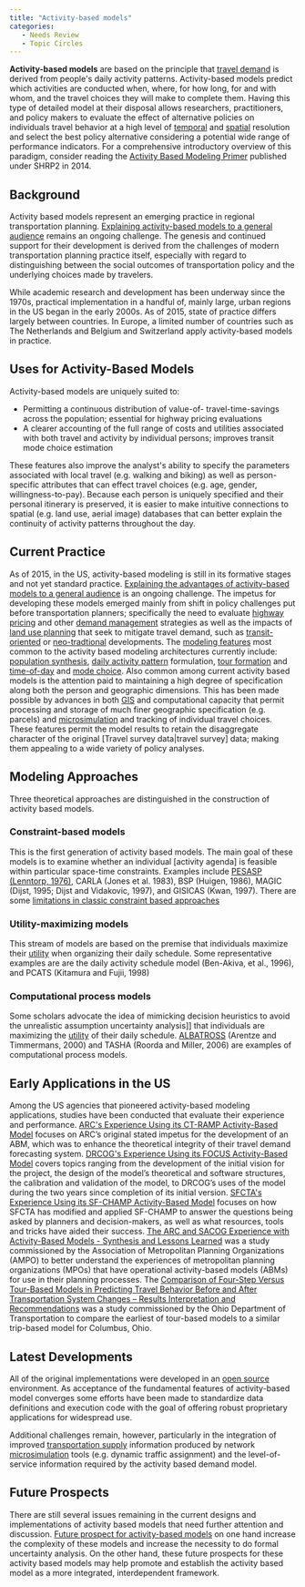 ```yaml
---
title: "Activity-based models"
categories:
   - Needs Review
   - Topic Circles
---
```


**Activity-based models** are based on the principle that [travel demand](http://en.wikipedia.org/wiki/Travel_behavior) is derived from people's daily activity patterns. Activity-based models predict which activities are conducted when, where, for how long, for and with whom, and the travel choices they will make to complete them. Having this type of detailed model at their disposal allows researchers, practitioners, and policy makers to evaluate the effect of alternative policies on individuals travel behavior at a high level of [temporal](Temporal_Data) and [spatial](Spatial_Data) resolution and select the best policy alternative considering a potential wide range of performance indicators. For a comprehensive introductory overview of this paradigm, consider reading the [Activity Based Modeling Primer](Activity_Based_Modeling_Primer) published under SHRP2 in 2014.

Background
----------

Activity based models represent an emerging practice in regional transportation planning. [Explaining activity-based models to a general audience](Explaining_Activity-Based_Models_to_a_General_Audience) remains an ongoing challenge. The genesis and continued support for their development is derived from the challenges of modern transportation planning practice itself, especially with regard to distinguishing between the social outcomes of transportation policy and the underlying choices made by travelers.

While academic research and development has been underway since the 1970s, practical implementation in a handful of, mainly large, urban regions in the US began in the early 2000s. As of 2015, state of practice differs largely between countries. In Europe, a limited number of countries such as The Netherlands and Belgium and Switzerland apply activity-based models in practice.

Uses for Activity-Based Models
------------------------------

Activity-based models are uniquely suited to:

-   Permitting a continuous distribution of value-of- travel-time-savings across the population; essential for highway pricing evaluations
-   A clearer accounting of the full range of costs and utilities associated with both travel and activity by individual persons; improves transit mode choice estimation

These features also improve the analyst's ability to specify the parameters associated with local travel (e.g. walking and biking) as well as person-specific attributes that can effect travel choices (e.g. age, gender, willingness-to-pay). Because each person is uniquely specified and their personal itinerary is preserved, it is easier to make intuitive connections to spatial (e.g. land use, aerial image) databases that can better explain the continuity of activity patterns throughout the day.

Current Practice
----------------

As of 2015, in the US, activity-based modeling is still in its formative stages and not yet standard practice. [Explaining the advantages of activity-based models to a general audience](Explaining_Activity-Based_Models_to_a_General_Audience) is an ongoing challenge. The impetus for developing these models emerged mainly from shift in policy challenges put before transportation planners; specifically the need to evaluate [highway pricing](Pricing_and_Valuation) and other [demand management](http://en.wikipedia.org/wiki/Travel_demand_management) strategies as well as the impacts of [land use planning](http://en.wikipedia.org/wiki/Land_use_planning) that seek to mitigate travel demand, such as [transit-oriented](http://en.wikipedia.org/wiki/Transit_oriented_development) or [neo-tradtional](http://en.wikipedia.org/wiki/New_urbanism) developments. The [modeling features](Benefits_of_Activity_Based_Models) most common to the activity based modeling architectures currently include: [population synthesis](Synthetic_Population), [daily activity pattern](Activity-Travel_Planning_and_Decision_Making_Behaviors) formulation, [tour formation](tour-based_models) and [time-of-day](time-of-day) and [mode choice](Mode_Choice). Also common among current activity based models is the attention paid to maintaining a high degree of specification along both the person and geographic dimensions. This has been made possible by advances in both [GIS](http://en.wikipedia.org/wiki/Geographic_information_system) and computational capacity that permit processing and storage of much finer geographic specification (e.g. parcels) and [microsimulation](http://en.wikipedia.org/wiki/Microsimulation) and tracking of individual travel choices. These features permit the model results to retain the disaggregate character of the original \[Travel survey data|travel survey\] data; making them appealing to a wide variety of policy analyses.

Modeling Approaches
-------------------

Three theoretical approaches are distinguished in the construction of activity based models.

### Constraint-based models

This is the first generation of activity based models. The main goal of these models is to examine whether an individual \[activity agenda\] is feasible within particular space-time constraints. Examples include [PESASP (Lenntorp, 1976)](PESASP_(Lenntorp,_1976)), CARLA (Jones et al. 1983), BSP (Huigen, 1986), MAGIC (Dijst, 1995; Dijst and Vidakovic, 1997), and GISICAS (Kwan, 1997). There are some [limitations in classic constraint based approaches](limitations_in_classic_constraint_based_approaches)

### Utility-maximizing models

This stream of models are based on the premise that individuals maximize their [utility](utility) when organizing their daily schedule. Some representative examples are are the daily activity schedule model (Ben-Akiva, et al., 1996), and PCATS (Kitamura and Fujii, 1998)

### Computational process models

Some scholars advocate the idea of mimicking decision heuristics to avoid the unrealistic assumption uncertainty analysis\]\] that individuals are maximizing the [utility](utility) of their daily schedule. [ALBATROSS](ALBATROSS) (Arentze and Timmermans, 2000) and TASHA (Roorda and Miller, 2006) are examples of computational process models.

Early Applications in the US
----------------------------

Among the US agencies that pioneered activity-based modeling applications, studies have been conducted that evaluate their experience and performance. [ARC's Experience Using its CT-RAMP Activity-Based Model](ARC's_Experience_Using_its_CT-RAMP_Activity-Based_Model) focuses on ARC’s original stated impetus for the development of an ABM, which was to enhance the theoretical integrity of their travel demand forecasting system. [DRCOG's Experience Using its FOCUS Activity-Based Model](DRCOG's_Experience_Using_its_FOCUS_Activity-Based_Model) covers topics ranging from the development of the initial vision for the project, the design of the model’s theoretical and software structures, the calibration and validation of the model, to DRCOG’s uses of the model during the two years since completion of its initial version. [SFCTA's Experience Using its SF-CHAMP Activity-Based Model](SFCTA's_Experience_Using_its_SF-CHAMP_Activity-Based_Model) focuses on how SFCTA has modified and applied SF-CHAMP to answer the questions being asked by planners and decision-makers, as well as what resources, tools and tricks have aided their success. [The ARC and SACOG Experience with Activity-Based Models - Synthesis and Lessons Learned](The_ARC_and_SACOG_Experience_with_Activity-Based_Models_-_Synthesis_and_Lessons_Learned) was a study commissioned by the Association of Metropolitan Planning Organizations (AMPO) to better understand the experiences of metropolitan planning organizations (MPOs) that have operational activity-based models (ABMs) for use in their planning processes. The [Comparison of Four-Step Versus Tour-Based Models in Predicting Travel Behavior Before and After Transportation System Changes – Results Interpretation and Recommendations](http://www.dot.state.oh.us/Divisions/Planning/SPR/Research/reportsandplans/Reports/2011/Planning/134368_FR.pdf) was a study commissioned by the Ohio Department of Transportation to compare the earliest of tour-based models to a similar trip-based model for Columbus, Ohio.

Latest Developments
-------------------

All of the original implementations were developed in an [open source](http://en.wikipedia.org/wiki/Open_source) environment. As acceptance of the fundamental features of activity-based model converges some efforts have been made to standardize data definitions and execution code with the goal of offering robust proprietary applications for widespread use.

Additional challenges remain, however, particularly in the integration of improved [transportation supply](Transportation_Networks) information produced by network [microsimulation](http://en.wikipedia.org/wiki/Microsimulation) tools (e.g. dynamic traffic assignment) and the level-of-service information required by the activity based demand model.

Future Prospects
----------------

There are still several issues remaining in the current designs and implementations of activity based models that need further attention and discussion. [Future prospect for activity-based models](Future_prospect_for_activity-based_models) on one hand increase the complexity of these models and increase the necessity to do formal uncertainty analysis. On the other hand, these future prospects for these activity based models may help promote and establish the activity based model as a more integrated, interdependent framework.

